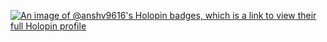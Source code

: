 [![An image of @anshv9616's Holopin badges, which is a link to view their full Holopin profile](https://holopin.me/anshv9616)](https://holopin.io/@anshv9616)
